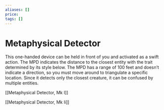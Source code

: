 ```yaml
---
aliases: []
price:  
tags: []
---
```


# Metaphysical Detector

This one-handed device can be held in front of you and activated as a swift action. The MPD indicates the distance to the closest entity with the trait determined by its style below. The MPD has a range of 100 feet and doesn’t indicate a direction, so you must move around to triangulate a specific location. Since it detects only the closest creature, it can be confused by multiple entities.

[[Metaphysical Detector, Mk I]]

[[Metaphysical Detector, Mk Ii]]
